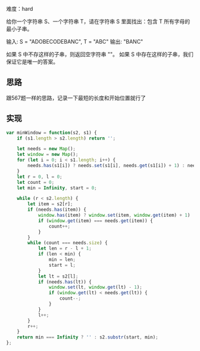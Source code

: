 难度：hard

给你一个字符串 S、一个字符串 T，请在字符串 S 里面找出：包含 T 所有字母的最小子串。

输入: S = "ADOBECODEBANC", T = "ABC"
输出: "BANC"


如果 S 中不存这样的子串，则返回空字符串 ""。
如果 S 中存在这样的子串，我们保证它是唯一的答案。


## 思路
跟567题一样的思路，记录一下最短的长度和开始位置就行了

## 实现
```js
var minWindow = function(s2, s1) {
    if (s1.length > s2.length) return '';

    let needs = new Map();
    let window = new Map();
    for (let i = 0; i < s1.length; i++) {
        needs.has(s1[i]) ? needs.set(s1[i], needs.get(s1[i]) + 1) : needs.set(s1[i], 1); 
    }
    let r = 0, l = 0;
    let count = 0;
    let min = Infinity, start = 0;

    while (r < s2.length) {
        let item = s2[r];
        if (needs.has(item)) {
            window.has(item) ? window.set(item, window.get(item) + 1) : window.set(item, 1); 
            if (window.get(item) === needs.get(item)) {
                count++;
            }
        }
        while (count === needs.size) {
            let len = r - l + 1;
            if (len < min) {
                min = len;
                start = l;
            }
            let lt = s2[l];
            if (needs.has(lt)) {
                window.set(lt, window.get(lt) - 1);
                if (window.get(lt) < needs.get(lt)) {
                    count--;
                }
            }
            l++;
        }
        r++;
    }
    return min === Infinity ? '' : s2.substr(start, min);
};
```